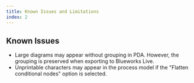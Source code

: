 ```yaml
---
title: Known Issues and Limitations
index: 2
---
```


## Known Issues

- Large diagrams may appear without grouping in PDA. However, the grouping is preserved when exporting to Blueworks Live.
- Unprintable characters may appear in the process model if the "Flatten conditional nodes" option is selected.
